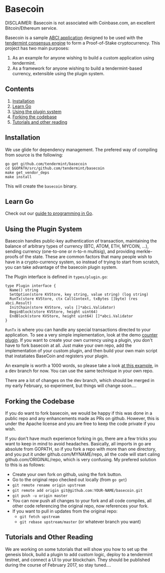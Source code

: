 # Basecoin

DISCLAIMER: Basecoin is not associated with Coinbase.com, an excellent Bitcoin/Ethereum service.

Basecoin is a sample [ABCI application](https://github.com/tendermint/abci) designed to be used with the [tendermint consensus engine](https://tendermint.com/) to form a Proof-of-Stake cryptocurrency. This project has two main purposes:

  1. As an example for anyone wishing to build a custom application using tendermint.
  2. As a framework for anyone wishing to build a tendermint-based currency, extensible using the plugin system.

## Contents

  1. [Installation](#installation)
  1. [Learn Go](#learn-go)
  1. [Using the plugin system](#using-the-plugin-system)
  1. [Forking the codebase](#forking-the-codebase)
  1. [Tutorials and other reading](#tutorials-and-other-reading)

## Installation

We use glide for dependency management.  The prefered way of compiling from source is the following:

```
go get github.com/tendermint/basecoin
cd $GOPATH/src/github.com/tendermint/basecoin
make get_vendor_deps
make install
```

This will create the `basecoin` binary.

## Learn Go

Check out our [guide to programming in Go](/docs/go_basics.md).

## Using the Plugin System

Basecoin handles public-key authentication of transaction, maintaining the balance of arbitrary types of currency (BTC, ATOM, ETH, MYCOIN, ...), sending currency (one-to-one or n-to-n multisig), and providing merkle-proofs of the state. These are common factors that many people wish to have in a crypto-currency system, so instead of trying to start from scratch, you can take advantage of the basecoin plugin system.

The Plugin interface is defined in `types/plugin.go`:

```
type Plugin interface {
  Name() string
  SetOption(store KVStore, key string, value string) (log string)
  RunTx(store KVStore, ctx CallContext, txBytes []byte) (res abci.Result)
  InitChain(store KVStore, vals []*abci.Validator)
  BeginBlock(store KVStore, height uint64)
  EndBlock(store KVStore, height uint64) []*abci.Validator
}
```

`RunTx` is where you can handle any special transactions directed to your application. To see a very simple implementation, look at the demo [counter plugin](./plugins/counter/counter.go). If you want to create your own currency using a plugin, you don't have to fork basecoin at all.  Just make your own repo, add the implementation of your custom plugin, and then build your own main script that instatiates BaseCoin and registers your plugin.

An example is worth a 1000 words, so please take a look [at this example](https://github.com/tendermint/basecoin/blob/abci_proof/cmd/paytovote/main.go#L25-L31), in a dev branch for now.  You can use the same technique in your own repo.

There are a lot of changes on the dev branch, which should be merged in my early February, so experiment, but things will change soon....

## Forking the Codebase

If you do want to fork basecoin, we would be happy if this was done in a public repo and any enhancements made as PRs on github.  However, this is under the Apache license and you are free to keep the code private if you wish.

If you don't have much experience forking in go, there are a few tricks you want to keep in mind to avoid headaches. Basically, all imports in go are absolute from GOPATH, so if you fork a repo with more than one directory, and you put it under github.com/MYNAME/repo, all the code will start caling github.com/ORIGINAL/repo, which is very confusing.  My prefered solution to this is as follows:

  * Create your own fork on github, using the fork button.
  * Go to the original repo checked out locally (from `go get`)
  * `git remote rename origin upstream`
  * `git remote add origin git@github.com:YOUR-NAME/basecoin.git`
  * `git push -u origin master`
  * You can now push all changes to your fork and all code compiles, all other code referencing the original repo, now references your fork.
  * If you want to pull in updates from the original repo:
    * `git fetch upstream`
    * `git rebase upstream/master` (or whatever branch you want)

## Tutorials and Other Reading

We are working on some tutorials that will show you how to set up the genesis block, build a plugin to add custom logic, deploy to a tendermint testnet, and connect a UI to your blockchain.  They should be published during the course of February 2017, so stay tuned....

